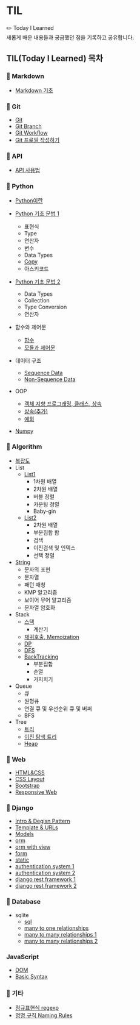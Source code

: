 # TIL
✏️ Today I Learned  
새롭게 배운 내용들과 궁금했던 점을 기록하고 공유합니다.

## TIL(Today I Learned) 목차

### 📁 Markdown
- [Markdown 기초](https://github.com/waterhyun/TIL/blob/master/markdown.md)


### 📁 Git
- [Git](https://github.com/waterhyun/TIL/blob/master/git/git.md)
- [Git Branch](https://github.com/waterhyun/TIL/blob/master/git/git-branch.md)
- [Git Workflow](https://github.com/waterhyun/TIL/blob/master/git/git-workflow.md)
- [Git 프로필 작성하기](https://github.com/waterhyun/TIL/blob/master/git/git%20profile.md)


### 📁 API
- [API 사용법](https://github.com/waterhyun/TIL/blob/master/api/api.md)


### 📁 Python 
- [Python이란](https://github.com/waterhyun/TIL/blob/master/python/python_basic.md)
- [Python 기초 문법 1](https://github.com/waterhyun/TIL/blob/master/python/python_basic_syntax.md)
  - 표현식
  - Type
  - 연산자
  - 변수
  - Data Types
  - [Copy](https://github.com/waterhyun/TIL/blob/master/python/copy_method.md)
  - 아스키코드
- [Python 기초 문법 2](https://github.com/waterhyun/TIL/blob/master/python/python_basic_syntax2.md)
  - Data Types
  - Collection
  - Type Conversion
  - 연산자
- 함수와 제어문
  - [함수](https://github.com/waterhyun/TIL/blob/master/python/python_basic_syntax2.md)
  - [모듈과 제어문](https://github.com/waterhyun/TIL/blob/master/python/Modules_and_Control_of_flow.md)
- 데이터 구조
  - [Sequence Data](https://github.com/waterhyun/TIL/blob/master/python/Method_of_Sequence_Types.md)
  - [Non-Sequence Data](https://github.com/waterhyun/TIL/blob/master/python/Method_of_Non_Sequence_Types.md)
- OOP
  - [객체 지향 프로그래밍, 클래스, 상속](https://github.com/waterhyun/TIL/blob/master/python/OOP.md)
  - [상속(추가)](https://github.com/waterhyun/TIL/blob/master/python/inheritance.ipynb)
  - [예외](https://github.com/waterhyun/TIL/blob/master/python/exception.md)

- [Numpy](https://github.com/waterhyun/TIL/blob/master/python/numpy.md)

### 📁 Algorithm
- [복잡도](https://github.com/waterhyun/TIL/blob/master/algorithm/complexity.md)
- List
  - [List1](https://github.com/waterhyun/TIL/blob/master/algorithm/list/1-dimensional-array.md)
    - 1차원 배열
    - 2차원 배열
    - 버블 정렬
    - 카운팅 정렬
    - Baby-gin
  - [List2](https://github.com/waterhyun/TIL/blob/master/algorithm/list/2-dimensional-array.md)
    - 2차원 배열
    - 부분집합 합
    - 검색
    - 이진검색 및 인덱스
    - 선택 정렬
- [String](https://github.com/waterhyun/TIL/blob/master/algorithm/str.md)
  - 문자의 표현
  - 문자열
  - 패턴 매칭
  - KMP 알고리즘
  - 보이어 무어 알고리즘
  - 문자열 암호화
- Stack
  - [스택](https://github.com/waterhyun/TIL/blob/master/algorithm/stack/stack.md)
    - 계산기
  - [재귀호출, Memoization](https://github.com/waterhyun/TIL/blob/master/algorithm/stack/recursive-call.md)
  - [DP](https://github.com/waterhyun/TIL/blob/master/algorithm/stack/dp.md)
  - [DFS](https://github.com/waterhyun/TIL/blob/master/algorithm/stack/dfs.md)
  - [BackTracking](https://github.com/waterhyun/TIL/blob/master/algorithm/stack/backtracking.md)
    - 부분집합
    - 순열
    - 가지치기
- Queue
  - 큐
  - 원형큐
  - 연결 큐 및 우선순위 큐 및 버퍼
  - BFS
- Tree
  - [트리](https://github.com/waterhyun/TIL/blob/master/algorithm/tree/tree.md)
  - [이진 탐색 트리](https://github.com/waterhyun/TIL/blob/master/algorithm/tree/binary-search-tree.md)
  - [Heap](https://github.com/waterhyun/TIL/blob/master/algorithm/tree/heap.md)


### 📁 Web
- [HTML&CSS](https://github.com/waterhyun/TIL/blob/master/web/html-css.md)
- [CSS Layout](https://github.com/waterhyun/TIL/blob/master/web/css-layout.md)
- [Bootstrap](https://github.com/waterhyun/TIL/blob/master/web/bootstrap.md)
- [Responsive Web](https://github.com/waterhyun/TIL/blob/master/web/responsive-web.md)


### 📁 Django
- [Intro & Degisn Pattern](https://github.com/waterhyun/TIL/blob/master/django/01-design-pattern.md)
- [Template & URLs](https://github.com/waterhyun/TIL/blob/master/django/02-template.md)
- [Models](https://github.com/waterhyun/TIL/blob/master/django/03-model.md)
- [orm](https://github.com/waterhyun/TIL/blob/master/django/06-form.md)
- [orm with view](https://github.com/waterhyun/TIL/blob/master/django/05-orm-with-view.md)
- [form](https://github.com/waterhyun/TIL/blob/master/django/06-form.md)
- [static](https://github.com/waterhyun/TIL/blob/master/django/07-static.md)
- [authentication system 1](https://github.com/waterhyun/TIL/blob/master/django/08-01-authentication-system.md)
- [authentication system 2](https://github.com/waterhyun/TIL/blob/master/django/08-02-authentication-system.md)
- [django rest framework 1](https://github.com/waterhyun/TIL/blob/master/django/09-01-django-rest-framework.md)
- [django rest framework 2](https://github.com/waterhyun/TIL/blob/master/django/09-02-django-rest-framework.md)

### 📁 Database
- sqlite
  - [sql](https://github.com/waterhyun/TIL/blob/master/database/01-sql.md)
  - [many to one relationships](https://github.com/waterhyun/TIL/blob/master/database/02-many-to-one-relationships.md)
  - [many to many relationships 1](https://github.com/waterhyun/TIL/blob/master/database/03-many-to-many-relationships.md)
  - [many to many relationships 2](https://github.com/waterhyun/TIL/blob/master/database/04-many-to-many-relationships.md)

### JavaScript
- [DOM](https://github.com/waterhyun/TIL/blob/master/javascript/01-dom.md)
- [Basic Syntax](https://github.com/waterhyun/TIL/blob/master/javascript/02-basic-syntax.md)

### 📁 기타
- [정규표현식 regexp](https://github.com/waterhyun/TIL/blob/master/regexp.md)
- [명명 규칙 Naming Rules](https://github.com/waterhyun/TIL/blob/master/naming-rule.md)
